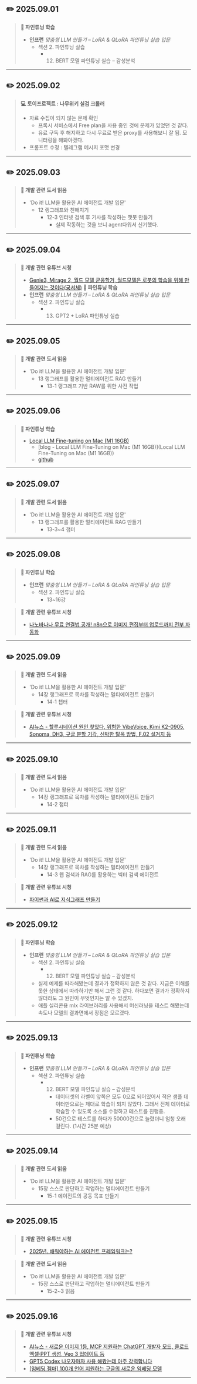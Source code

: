 ## ✏️ 2025.09.01
> **🎥 파인튜닝 학습**
>   - **인프런** _맞춤형 LLM 만들기 – LoRA & QLoRA 파인튜닝 실습 입문_
>       - 섹션 2. 파인튜닝 실습
>           - 12. BERT 모델 파인튜닝 실습 – 감성분석

---

## ✏️ 2025.09.02
> **💻 토이프로젝트 : 나무위키 실검 크롤러**
>   - 자료 수집이 되지 않는 문제 확인
>       - 프록시 서비스에서 Free plan을 사용 중인 것에 문제가 있었던 것 같다.
>       - 유료 구독 후 해지하고 다시 무료로 받은 proxy를 사용해보니 잘 됨. 모니터링을 해봐야겠다.
>   - 프롬프트 수정 : 텔레그램 메시지 포맷 변경

---

## ✏️ 2025.09.03
> **📖 개발 관련 도서 읽음**
>   - 'Do it! LLM을 활용한 AI 에이전트 개발 입문'
>       - 12 랭그래프와 친해지기
>           - 12-3 인터넷 검색 후 기사를 작성하는 챗봇 만들기
>               - 실제 작동하는 것을 보니 agent다워서 신기했다.

---

## ✏️ 2025.09.04
> **📖 개발 관련 유튜브 시청**
>   - [Genie3, Mirage 2, 월드 모델 군웅할거, 월드모델은 로봇의 학습을 위해 만들어지는 것이다(궁서체)](https://youtu.be/fq52EuIeFiY?si=VbuSnjniG6BtbsqO)
> **🎥 파인튜닝 학습**
>   - **인프런** _맞춤형 LLM 만들기 – LoRA & QLoRA 파인튜닝 실습 입문_
>       - 섹션 2. 파인튜닝 실습
>           - 13. GPT2 + LoRA 파인튜닝 실습

---

## ✏️ 2025.09.05
> **📖 개발 관련 도서 읽음**
>   - 'Do it! LLM을 활용한 AI 에이전트 개발 입문'
>       - 13 랭그래프를 활용한 멀티에이전트 RAG 만들기
>           - 13-1 랭그래프 기반 RAW를 위한 사전 작업

---

## ✏️ 2025.09.06
> **🎥 파인튜닝 학습**
>   - [Local LLM Fine-tuning on Mac (M1 16GB)](https://youtu.be/3PIqhdRzhxE?si=C2fL7Gx2aa-tl1pM)
>       - [blog - Local LLM Fine-Tuning on Mac (M1 16GB)](Local LLM Fine-Tuning on Mac (M1 16GB))
>       - [github](https://github.com/ShawhinT/YouTube-Blog/tree/main/LLMs/qlora-mlx)

---

## ✏️ 2025.09.07
> **📖 개발 관련 도서 읽음**
>   - 'Do it! LLM을 활용한 AI 에이전트 개발 입문'
>       - 13 랭그래프를 활용한 멀티에이전트 RAG 만들기
>           - 13-3~4 챕터

---

## ✏️ 2025.09.08
> **🎥 파인튜닝 학습**
>   - **인프런** _맞춤형 LLM 만들기 – LoRA & QLoRA 파인튜닝 실습 입문_
>       - 섹션 2. 파인튜닝 실습
>           - 13~16강

> **📖 개발 관련 유튜브 시청**
>   - [나노바나나 무료 연결법 공개! n8n으로 이미지 편집부터 업로드까지 전부 자동화](https://youtu.be/ow1Mnmz6rho?si=s4XCdt6LWUCkF6dg)

---

## ✏️ 2025.09.09
> **📖 개발 관련 도서 읽음**
>   - 'Do it! LLM을 활용한 AI 에이전트 개발 입문'
>       - 14장 랭그래프로 목차를 작성하는 멀티에이전트 만들기
>           - 14-1 챕터

> **📖 개발 관련 유튜브 시청**
>   - [AI뉴스 - 할루시네이션 원인 찾았다, 위험한 VibeVoice, Kimi K2-0905, Sonoma, DH3, 구글 분할 기각, 신박한 탈옥 방법, F.02 설거지 등](https://youtu.be/zjKZ6dc5-sE?si=XVY9haDhNnvzmSkN)

---

## ✏️ 2025.09.10
> **📖 개발 관련 도서 읽음**
>   - 'Do it! LLM을 활용한 AI 에이전트 개발 입문'
>       - 14장 랭그래프로 목차를 작성하는 멀티에이전트 만들기
>           - 14-2 챕터

---

## ✏️ 2025.09.11
> **📖 개발 관련 도서 읽음**
>   - 'Do it! LLM을 활용한 AI 에이전트 개발 입문'
>       - 14장 랭그래프로 목차를 작성하는 멀티에이전트 만들기
>           - 14-3 웹 검색과 RAG를 활용하는 벡터 검색 에이전트

> **📖 개발 관련 유튜브 시청**
>   - [파이썬과 AI로 지식그래프 만들기](https://youtu.be/_sc5kXcI0l4?si=lx7Czxwct4x1gZ-w)

---

## ✏️ 2025.09.12
> **🎥 파인튜닝 학습**
>   - **인프런** _맞춤형 LLM 만들기 – LoRA & QLoRA 파인튜닝 실습 입문_
>       - 섹션 2. 파인튜닝 실습
>           - 12. BERT 모델 파인튜닝 실습 – 감성분석
>       - 실제 예제를 따라해봤는데 결과가 정확하지 않은 것 같다. 지금은 이해를 못한 상태에서 따라하기만 해서 그런 것 같다. 하다보면 결과가 정확하지 않더라도 그 원인이 무엇인지는 알 수 있겠지.
>       - 애플 실리콘용 mlx 라이브러리를 사용해서 머신러닝을 테스트 해봤는데 속도나 모델의 결과면에서 장점은 모르겠다.

---

## ✏️ 2025.09.13
> **🎥 파인튜닝 학습**
>   - **인프런** _맞춤형 LLM 만들기 – LoRA & QLoRA 파인튜닝 실습 입문_
>       - 섹션 2. 파인튜닝 실습
>           - 12. BERT 모델 파인튜닝 실습 – 감성분석
>               - 데이터셋의 라벨이 앞쪽은 모두 0으로 되어있어서 적은 샘플 데이터만으로는 제대로 학습이 되지 않았다. 그래서 전체 데이터로 학습할 수 있도록 소스를 수정하고 테스트를 진행중.
>               - 50건으로 테스트를 하다가 50000건으로 늘렸더니 엄청 오래 걸린다. (1시간 25분 예상)

---

## ✏️ 2025.09.14
> **📖 개발 관련 도서 읽음**
>   - 'Do it! LLM을 활용한 AI 에이전트 개발 입문'
>       - 15장 스스로 판단하고 작업하는 멀티에이전트 만들기
>           - 15-1 에이전트의 공동 목표 만들기

---

## ✏️ 2025.09.15
> **📖 개발 관련 유튜브 시청**
>   - [2025년. 배워야하는 AI 에이전트 프레임워크는?](https://youtu.be/2M-N2K2zWXI?si=398ttq4INx4m6sdS)

> **📖 개발 관련 도서 읽음**
>   - 'Do it! LLM을 활용한 AI 에이전트 개발 입문'
>       - 15장 스스로 판단하고 작업하는 멀티에이전트 만들기
>           - 15-2~3 읽음

---

## ✏️ 2025.09.16
> **📖 개발 관련 유튜브 시청**
>   - [AI뉴스 - 새로운 이미지 1등, MCP 지원하는 ChatGPT 개발자 모드, 클로드 엑셀·PPT 생성, Veo 3 업데이트 등](https://youtu.be/t4JLgZ96hM0?si=uxFe4ATrHkwEOKbF)
>   - [GPT5 Codex 나오자마자 사용 해봤는데 아주 강력합니다](https://youtu.be/w7aKhWjtBXQ?si=ugMw-tSjy--bC05r)
>   - [[임베딩 젬마] 100개 언어 지원하는 구글의 새로운 임베딩 모델](https://youtu.be/lkA4FkYqT3U?si=czy8I0HP8g_Dn8GL)

---
